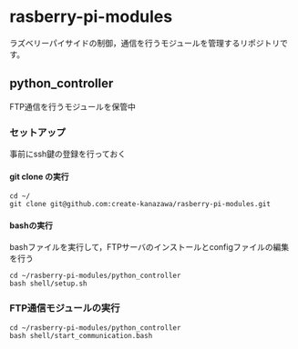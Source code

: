 # rasberry-pi-modules
ラズベリーパイサイドの制御，通信を行うモジュールを管理するリポジトリです。

## python_controller
FTP通信を行うモジュールを保管中

### セットアップ
事前にssh鍵の登録を行っておく
#### git clone の実行
```
cd ~/
git clone git@github.com:create-kanazawa/rasberry-pi-modules.git
```
#### bashの実行
bashファイルを実行して，FTPサーバのインストールとconfigファイルの編集を行う
```
cd ~/rasberry-pi-modules/python_controller
bash shell/setup.sh
```
### FTP通信モジュールの実行
```
cd ~/rasberry-pi-modules/python_controller
bash shell/start_communication.bash
```
